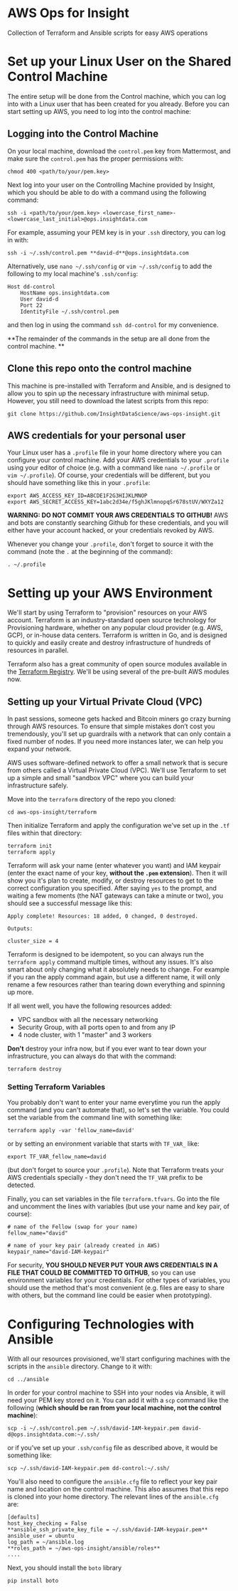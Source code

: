 # AWS Ops for Insight
Collection of Terraform and Ansible scripts for easy AWS operations

# Set up your Linux User on the Shared Control Machine
The entire setup will be done from the Control machine, which you can log into with a Linux user that has been created for you already. Before you can start setting up AWS, you need to log into the control machine:

## Logging into the Control Machine
On your local machine, download the `control.pem` key from Mattermost, and make sure the `control.pem` has the proper permissions with:

    chmod 400 <path/to/your/pem.key>

Next log into your user on the Controlling Machine provided by Insight, which you should be able to do with a command using the following command: 

    ssh -i <path/to/your/pem.key> <lowercase_first_name>-<lowercase_last_initial>@ops.insightdata.com
    
For example, assuming your PEM key is in your `.ssh` directory, you can log in with:

    ssh -i ~/.ssh/control.pem **david-d**@ops.insightdata.com

Alternatively, use `nano ~/.ssh/config` or `vim ~/.ssh/config` to add the following to my local machine's `.ssh/config`:

    Host dd-control
        HostName ops.insightdata.com
        User david-d
        Port 22
        IdentityFile ~/.ssh/control.pem
        
and then log in using the command `ssh dd-control` for my convenience. 

**The remainder of the commands in the setup are all done from the control machine. **

## Clone this repo onto the control machine

This machine is pre-installed with Terraform and Ansible, and is designed to allow you to spin up the necessary infrastructure with minimal setup. However, you still need to download the latest scripts from this repo:

    git clone https://github.com/InsightDataScience/aws-ops-insight.git

## AWS credentials for your personal user
Your Linux user has a `.profile` file in your home directory where you can configure your control machine. Add your AWS credentials to your `.profile` using your editor of choice (e.g. with a command like `nano ~/.profile` or `vim ~/.profile`). Of course, your credentials will be different, but you should have something like this in your `.profile`:

    export AWS_ACCESS_KEY_ID=ABCDE1F2G3HIJKLMNOP  
    export AWS_SECRET_ACCESS_KEY=1abc2d34e/f5ghJKlmnopqSr678stUV/WXYZa12

**WARNING: DO NOT COMMIT YOUR AWS CREDENTIALS TO GITHUB!** AWS and bots are constantly searching Github for these credentials, and you will either have your account hacked, or your credentials revoked by AWS.

Whenever you change your `.profile`, don't forget to source it with the command (note the `.` at the beginning of the command):

    . ~/.profile
    
# Setting up your AWS Environment

We'll start by using Terraform to "provision" resources on your AWS account. Terraform is an industry-standard open source technology for Provisioning hardware, whether on any popular cloud provider (e.g. AWS, GCP), or in-house data centers. Terraform is written in Go, and is designed to quickly and easily create and destroy infrastructure of hundreds of resources in parallel. 

Terraform also has a great community of open source modules available in the [Terraform Registry](https://registry.terraform.io/). We'll be using several of the pre-built AWS modules now.

## Setting up your Virtual Private Cloud (VPC)
In past sessions, someone gets hacked and Bitcoin miners go crazy burning through AWS resources. To ensure that simple mistakes don’t cost you tremendously, you'll set up guardrails with a network that can only contain a fixed number of nodes. If you need more instances later, we can help you expand your network. 

AWS uses software-defined network to offer a small network that is secure from others called a Virtual Private Cloud (VPC). We'll use Terraform to set up a simple and small "sandbox VPC" where you can build your infrastructure safely.

Move into the `terraform` directory of the repo you cloned:

    cd aws-ops-insight/terraform
    
Then initialize Terraform and apply the configuration we've set up in the `.tf` files within that directory:

    terraform init
    terraform apply
    
Terraform will ask your name (enter whatever you want) and IAM keypair (enter the exact name of your key, **without the `.pem` extension**). Then it will show you it's plan to create, modify, or destroy resources to get to the correct configuration you specified. After saying `yes` to the prompt, and waiting a few moments (the NAT gateways can take a minute or two), you should see a successful message like this: 

    Apply complete! Resources: 18 added, 0 changed, 0 destroyed.

    Outputs:

    cluster_size = 4

Terraform is designed to be idempotent, so you can always run the `terraform apply` command multiple times, without any issues. It's also smart about only changing what it absolutely needs to change. For example if you ran the apply command again, but use a different name, it will only rename a few resources rather than tearing down everything and spinning up more.

If all went well, you have the following resources added:

- VPC sandbox with all the necessary networking
- Security Group, with all ports open to and from any IP
- 4 node cluster, with 1 "master" and 3 workers

**Don't** destroy your infra now, but if you ever want to tear down your infrastructure, you can always do that with the command:

    terraform destroy
    
### Setting Terraform Variables
You probably don't want to enter your name everytime you run the apply command (and you can't automate that), so let's set the variable. You could set the variable from the command line with something like:

    terraform apply -var 'fellow_name=david'
    
or by setting an environment variable that starts with `TF_VAR_` like:

    export TF_VAR_fellow_name=david
    
(but don't forget to source your `.profile`). Note that Terraform treats your AWS credentials specially - they don't need the `TF_VAR` prefix to be detected.

Finally, you can set variables in the file `terraform.tfvars`. Go into the file and uncomment the lines with variables (but use your name and key pair, of course):

    # name of the Fellow (swap for your name)
    fellow_name="david"

    # name of your key pair (already created in AWS)
    keypair_name="david-IAM-keypair"

For security, **YOU SHOULD NEVER PUT YOUR AWS CREDENTIALS IN A FILE THAT COULD BE COMMITTED TO GITHUB**, so you can use environment variables for your credentials. For other types of variables, you should use the method that's most convenient (e.g. files are easy to share with others, but the command line could be easier when prototyping).

# Configuring Technologies with Ansible

With all our resources provisioned, we'll start configuring machines with the scripts in the `ansible` directory. Change to it with:

    cd ../ansible

In order for your control machine to SSH into your nodes via Ansible, it will need your PEM key stored on it. You can add it with a `scp` command like the following (**which should be ran from your local machine, not the control machine**):

    scp -i ~/.ssh/control.pem ~/.ssh/david-IAM-keypair.pem david-d@ops.insightdata.com:~/.ssh/
    
or if you've set up your `.ssh/config` file as described above, it would be something like:

    scp ~/.ssh/david-IAM-keypair.pem dd-control:~/.ssh/

You'll also need to configure the `ansible.cfg` file to reflect your key pair name and location on the control machine. This also assumes that this repo is cloned into your home directory. The relevant lines of the `ansible.cfg` are:

    [defaults]
    host_key_checking = False
    **ansible_ssh_private_key_file = ~/.ssh/david-IAM-keypair.pem**
    ansible_user = ubuntu
    log_path = ~/ansible.log
    **roles_path = ~/aws-ops-insight/ansible/roles**
    ....

Next, you should install the `boto` library 

    pip install boto
    
    
